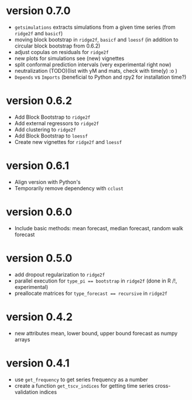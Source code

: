 # version 0.7.0

- `getsimulations` extracts simulations from a given time series (from `ridge2f` and `basicf`)
- moving block bootstrap in `ridge2f`, `basicf` and `loessf` (in addition to circular block bootstrap from 0.6.2)
- adjust copulas on residuals for `ridge2f`
- new plots for simulations see (new) vignettes
- split conformal prediction intervals (very experimental right now)
- neutralization (TODO)(list with yM and mats, check with time(y) :o )
- `Depends` vs `Imports` (beneficial to Python and rpy2 for installation time?)

# version 0.6.2

- Add Block Bootstrap to `ridge2f`
- Add external regressors to `ridge2f`
- Add clustering to `ridge2f`
- Add Block Bootstrap to `loessf`
- Create new vignettes for `ridge2f` and `loessf`

# version 0.6.1

- Align version with Python's 
- Temporarily remove dependency with `cclust`

# version 0.6.0

- Include basic methods: mean forecast, median forecast, random walk forecast

# version 0.5.0

- add dropout regularization to `ridge2f`
- parallel execution for `type_pi == bootstrap` in `ridge2f` (done in R /!\, experimental)
- preallocate matrices for `type_forecast == recursive` in `ridge2f`


# version 0.4.2

- new attributes mean, lower bound, upper bound forecast as numpy arrays


# version 0.4.1

- use `get_frequency` to get series frequency as a number
- create a function `get_tscv_indices` for getting time series cross-validation indices
